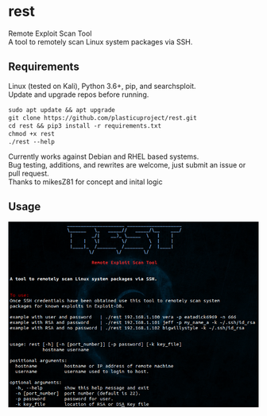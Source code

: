 # rest
Remote Exploit Scan Tool <br /> 
A tool to remotely scan Linux system packages via SSH. <br />


## Requirements
Linux (tested on Kali), Python 3.6+, pip, and searchsploit. <br />
Update and upgrade repos before running. <br />
```
sudo apt update && apt upgrade
git clone https://github.com/plasticuproject/rest.git
cd rest && pip3 install -r requirements.txt
chmod +x rest
./rest --help
```
Currently works against Debian and RHEL based systems. <br />
Bug testing, additions, and rewrites are welcome, just submit an issue or pull request. <br />
Thanks to mikesZ81 for concept and inital logic <br />


## Usage

![HELP](images/help.png)
